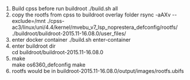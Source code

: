 1. Build cpss before run buildroot
	./build.sh all
2. copy the rootfs from cpss to buildroot overlay folder
	rsync -aAXv --exclude=/mnt ./cpss-ac3/linux/uni/4.4/kernel/mvebu_v7_lsp_noprestera_defconfig/rootfs/  ./buildroot/buildroot-2015.11-16.08.0/user_files/
3. enter docker container
	./build.sh enter-container
4. enter buildroot dir	
	cd buildroot/buildroot-2015.11-16.08.0
5. make 	
	make os6360_defconfig
	make
6. rootfs would be in buildroot-2015.11-16.08.0/output/images/rootfs.ubifs
